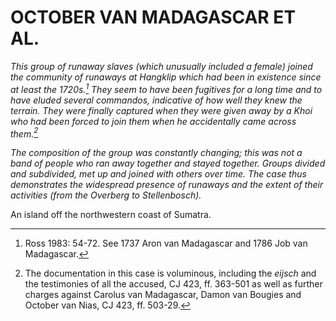 # OCTOBER VAN MADAGASCAR ET AL.

*This group of runaway slaves (which unusually included a female) joined the community of runaways at Hangklip which had been in existence since at least the 1720s.[^1] They seem to have been fugitives for a long time and to have eluded several commandos, indicative of how well they knew the terrain. They were finally captured when they were given away by a Khoi who had been forced to join them when he accidentally came across them.[^2]*

*The composition of the group was constantly changing; this was not a band of people who ran away together and stayed together. Groups divided and subdivided, met up and joined with others over time. The case thus demonstrates the widespread presence of runaways and the extent of their activities (from the Overberg to Stellenbosch).*

[^1]: Ross 1983: 54-72. See 1737 Aron van Madagascar and 1786 Job van Madagascar.

[^2]: The documentation in this case is voluminous, including the *eijsch* and the testimonies of all the accused, CJ 423, ff. 363-501 as well as further charges against Carolus van Madagascar, Damon van Bougies and October van Nias, CJ 423, ff. 503-29.

An island off the northwestern coast of Sumatra.